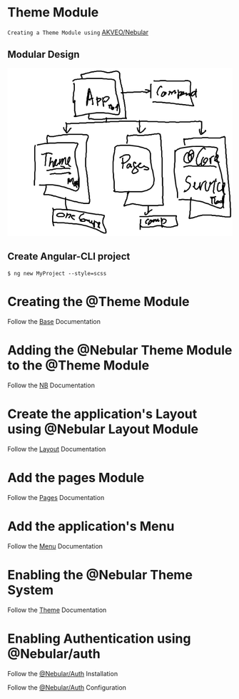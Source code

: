 # Theme Module

`Creating a Theme Module using` [AKVEO/Nebular](https://akveo.github.io/nebular/#/docs/getting-started/what-is-nebular)

## Modular Design

![alt tag](./docs/ModuleDesign.png)

## Create Angular-CLI project

```
$ ng new MyProject --style=scss
```

# Creating the @Theme Module

Follow the [Base](./docs/BASE.md) Documentation

# Adding the @Nebular Theme Module to the @Theme Module

Follow the [NB](./docs/NB.md) Documentation

# Create the application's Layout using @Nebular Layout Module

Follow the [Layout](./docs/LAYOUT.md) Documentation

# Add the pages Module

Follow the [Pages](./docs/PAGES.md) Documentation

# Add the application's Menu

Follow the [Menu](./docs/MENU.md) Documentation

# Enabling the @Nebular Theme System

Follow the [Theme](./docs/THEME.md) Documentation

# Enabling Authentication using @Nebular/auth

Follow the [@Nebular/Auth](https://akveo.github.io/nebular/#/docs/auth/installation) Installation

Follow the [@Nebular/Auth](https://akveo.github.io/nebular/#/docs/auth/configuration) Configuration
